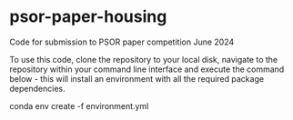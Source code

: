 # psor-paper-housing
Code for submission to PSOR paper competition June 2024

To use this code, clone the repository to your local disk, navigate to the repository within your command line interface and execute the command below - this will install an environment with all the required package dependencies. 

conda env create -f environment.yml